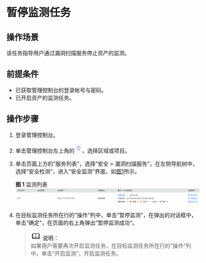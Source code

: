 # 暂停监测任务<a name="ZH-CN_TOPIC_0151723461"></a>

## 操作场景<a name="section12950143635119"></a>

该任务指导用户通过漏洞扫描服务停止资产的监测。

## 前提条件<a name="section523854112511"></a>

-   已获取管理控制台的登录帐号与密码。
-   已开启资产的监测任务。

## 操作步骤<a name="section17281184514518"></a>

1.  登录管理控制台。
2.  单击管理控制台左上角的![](figures/项目.jpg)，选择区域或项目。
3.  单击页面上方的“服务列表“，选择“安全  \>  漏洞扫描服务“，在左侧导航树中，选择“安全检测“，进入“安全监测“界面，如[图1](#zh-cn_topic_0118982375_fig15318816618)所示。

    **图 1**  监测列表<a name="zh-cn_topic_0118982375_fig15318816618"></a>  
    ![](figures/监测列表.png "监测列表")

4.  在目标监测任务所在行的“操作“列中，单击“暂停监测“，在弹出的对话框中，单击“确定“，在页面的右上角弹出“暂停监测成功“。

    >![](public_sys-resources/icon-note.gif) **说明：**   
    >如果用户需要再次开启监测任务，在目标监测任务所在行的“操作“列中，单击“开启监测“，开启监测任务。  


